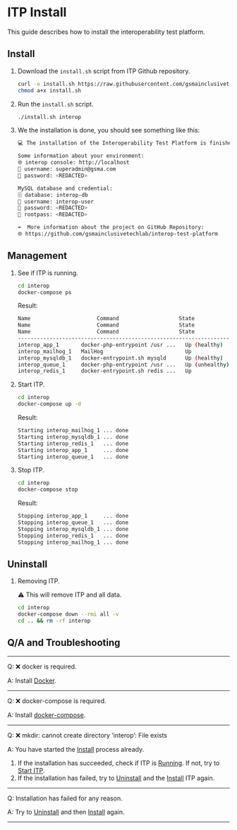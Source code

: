 # ITP Install

This guide describes how to install the interoperability test platform.

## Install

1. Download the `install.sh` script from ITP Github repository.

   ```bash
   curl -o install.sh https://raw.githubusercontent.com/gsmainclusivetechlab/interop-test-platform/develop/install.sh
   chmod a+x install.sh
   ```

2. Run the `install.sh` script.

   ```bash
   ./install.sh interop
   ```

3. We the installation is done, you should see something like this:

   ```bash
   💻 The installation of the Interoperability Test Platform is finished! ✅

   Some information about your environment:
   🌐 interop console: http://localhost
   👤 username: superadmin@gsma.com
   🔑 password: <REDACTED>

   MySQL database and credential:
   🗄️ database: interop-db
   👤 username: interop-user
   🔑 password: <REDACTED>
   🔑 rootpass: <REDACTED>

   ➡️  More information about the project on GitHub Repository:
   🌐 https://github.com/gsmainclusivetechlab/interop-test-platform
   ```

## Management

1. See if ITP is running.

   ```bash
   cd interop
   docker-compose ps
   ```

   Result:

   ```bash
   Name                     Command                   State                                             Ports
   Name                     Command                   State                                             Ports
   Name                     Command                   State                                             Ports
   -----------------------------------------------------------------------------------------------------------------------------------------------------
   interop_app_1       docker-php-entrypoint /usr ...   Up (healthy)     0.0.0.0:80->8080/tcp,:::80->8080/tcp, 0.0.0.0:443->8443/tcp,:::443->8443/tcp,9000/tcp
   interop_mailhog_1   MailHog                          Up               1025/tcp, 0.0.0.0:8086->8025/tcp,:::8086->8025/tcp
   interop_mysqldb_1   docker-entrypoint.sh mysqld      Up (healthy)     3306/tcp, 33060/tcp
   interop_queue_1     docker-php-entrypoint /usr ...   Up (unhealthy)   8080/tcp, 9000/tcp
   interop_redis_1     docker-entrypoint.sh redis ...   Up               6379/tcp
   ```

2. Start ITP.

   ```bash
   cd interop
   docker-compose up -d
   ```

   Result:

   ```bash
   Starting interop_mailhog_1 ... done
   Starting interop_mysqldb_1 ... done
   Starting interop_redis_1   ... done
   Starting interop_app_1     ... done
   Starting interop_queue_1   ... done
   ```

3. Stop ITP.

   ```bash
   cd interop
   docker-compose stop
   ```

   Result:

   ```bash
   Stopping interop_app_1     ... done
   Stopping interop_queue_1   ... done
   Stopping interop_mysqldb_1 ... done
   Stopping interop_redis_1   ... done
   Stopping interop_mailhog_1 ... done
   ```

## Uninstall

1. Removing ITP.

   ⚠️ This will remove ITP and all data.

   ```bash
   cd interop
   docker-compose down --rmi all -v
   cd .. && rm -rf interop
   ```

## Q/A and Troubleshooting

-------

Q: ❌ docker is required.

A: Install [Docker](https://docs.docker.com/engine/install/).

-------

Q: ❌ docker-compose is required.

A: Install [docker-compose](https://docs.docker.com/compose/install/).

-------

Q: ❌ mkdir: cannot create directory ‘interop’: File exists

A: You have started the [Install](#install) process already.

1. If the installation has succeeded, check if ITP is [Running](#management). If not, try to [Start ITP](#management).
2. If the installation has failed, try to [Uninstall](#uninstall) and the [Install](#install) ITP again.

-------

Q: Installation has failed for any reason.

A: Try to [Uninstall](#uninstall) and then [Install](#install) again.

-------
